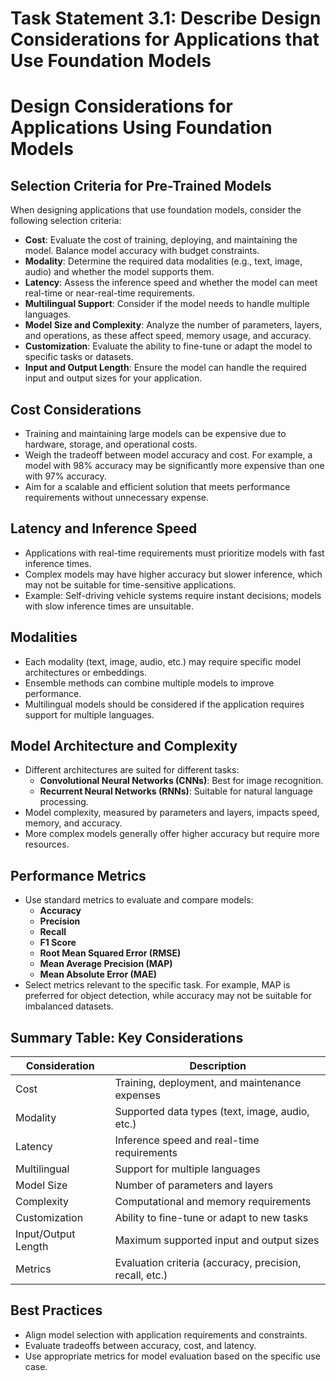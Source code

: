 # Task Statement 3.1: Describe Design Considerations for Applications that Use Foundation Models

# Design Considerations for Applications Using Foundation Models

## Selection Criteria for Pre-Trained Models

When designing applications that use foundation models, consider the following selection criteria:

- **Cost**: Evaluate the cost of training, deploying, and maintaining the model. Balance model accuracy with budget constraints.
- **Modality**: Determine the required data modalities (e.g., text, image, audio) and whether the model supports them.
- **Latency**: Assess the inference speed and whether the model can meet real-time or near-real-time requirements.
- **Multilingual Support**: Consider if the model needs to handle multiple languages.
- **Model Size and Complexity**: Analyze the number of parameters, layers, and operations, as these affect speed, memory usage, and accuracy.
- **Customization**: Evaluate the ability to fine-tune or adapt the model to specific tasks or datasets.
- **Input and Output Length**: Ensure the model can handle the required input and output sizes for your application.

## Cost Considerations

- Training and maintaining large models can be expensive due to hardware, storage, and operational costs.
- Weigh the tradeoff between model accuracy and cost. For example, a model with 98% accuracy may be significantly more expensive than one with 97% accuracy.
- Aim for a scalable and efficient solution that meets performance requirements without unnecessary expense.

## Latency and Inference Speed

- Applications with real-time requirements must prioritize models with fast inference times.
- Complex models may have higher accuracy but slower inference, which may not be suitable for time-sensitive applications.
- Example: Self-driving vehicle systems require instant decisions; models with slow inference times are unsuitable.

## Modalities

- Each modality (text, image, audio, etc.) may require specific model architectures or embeddings.
- Ensemble methods can combine multiple models to improve performance.
- Multilingual models should be considered if the application requires support for multiple languages.

## Model Architecture and Complexity

- Different architectures are suited for different tasks:
  - **Convolutional Neural Networks (CNNs)**: Best for image recognition.
  - **Recurrent Neural Networks (RNNs)**: Suitable for natural language processing.
- Model complexity, measured by parameters and layers, impacts speed, memory, and accuracy.
- More complex models generally offer higher accuracy but require more resources.

## Performance Metrics

- Use standard metrics to evaluate and compare models:
  - **Accuracy**
  - **Precision**
  - **Recall**
  - **F1 Score**
  - **Root Mean Squared Error (RMSE)**
  - **Mean Average Precision (MAP)**
  - **Mean Absolute Error (MAE)**
- Select metrics relevant to the specific task. For example, MAP is preferred for object detection, while accuracy may not be suitable for imbalanced datasets.

## Summary Table: Key Considerations

| Consideration      | Description                                                                 |
|--------------------|-----------------------------------------------------------------------------|
| Cost               | Training, deployment, and maintenance expenses                              |
| Modality           | Supported data types (text, image, audio, etc.)                             |
| Latency            | Inference speed and real-time requirements                                  |
| Multilingual       | Support for multiple languages                                              |
| Model Size         | Number of parameters and layers                                             |
| Complexity         | Computational and memory requirements                                       |
| Customization      | Ability to fine-tune or adapt to new tasks                                  |
| Input/Output Length| Maximum supported input and output sizes                                    |
| Metrics            | Evaluation criteria (accuracy, precision, recall, etc.)                     |

## Best Practices

- Align model selection with application requirements and constraints.
- Evaluate tradeoffs between accuracy, cost, and latency.
- Use appropriate metrics for model evaluation based on the specific use case.